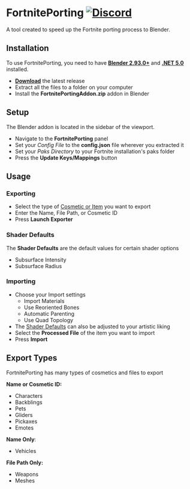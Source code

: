 # FortnitePorting [![Discord](https://discordapp.com/api/guilds/866821077769781249/widget.png?style=shield)](https://discord.gg/bEdZwRJ5Ba)

A tool created to speed up the Fortnite porting process to Blender.

## Installation

To use FortnitePorting, you need to have **[Blender 2.93.0+](https://www.blender.org/download/)** and **[.NET 5.0](https://dotnet.microsoft.com/download/dotnet/thank-you/runtime-desktop-5.0.10-windows-x64-installer)** installed.
* **[Download](https://github.com/halfuwu/FortnitePorting/releases/latest)** the latest release
* Extract all the files to a folder on your computer
* Install the **FortnitePortingAddon.zip** addon in Blender

## Setup

The Blender addon is located in the sidebar of the viewport.
* Navigate to the **FortnitePorting** panel
* Set your *Config File* to the **config.json** file wherever you extracted it
* Set your *Paks Directory* to your Fortnite installation's paks folder
* Press the **Update Keys/Mappings** button

## Usage

### Exporting

* Select the type of [Cosmetic or Item](#export-types) you want to export
* Enter the Name, File Path, or Cosmetic ID
* Press **Launch Exporter**

### Shader Defaults

The **Shader Defaults** are the default values for certain shader options
* Subsurface Intensity
* Subsurface Radius


### Importing
* Choose your Import settings
  * Import Materials
  * Use Reoriented Bones
  * Automatic Parenting
  * Use Quad Topology
* The [Shader Defaults](#shader-defaults) can also be adjusted to your artistic liking 
* Select the **Processed File** of the item you want to import
* Press **Import**

## Export Types

FortnitePorting has many types of cosmetics and files to export

**Name or Cosmetic ID:**
* Characters
* Backblings
* Pets
* Gliders
* Pickaxes
* Emotes

**Name Only**:
* Vehicles
  
**File Path Only:**
* Weapons
* Meshes

